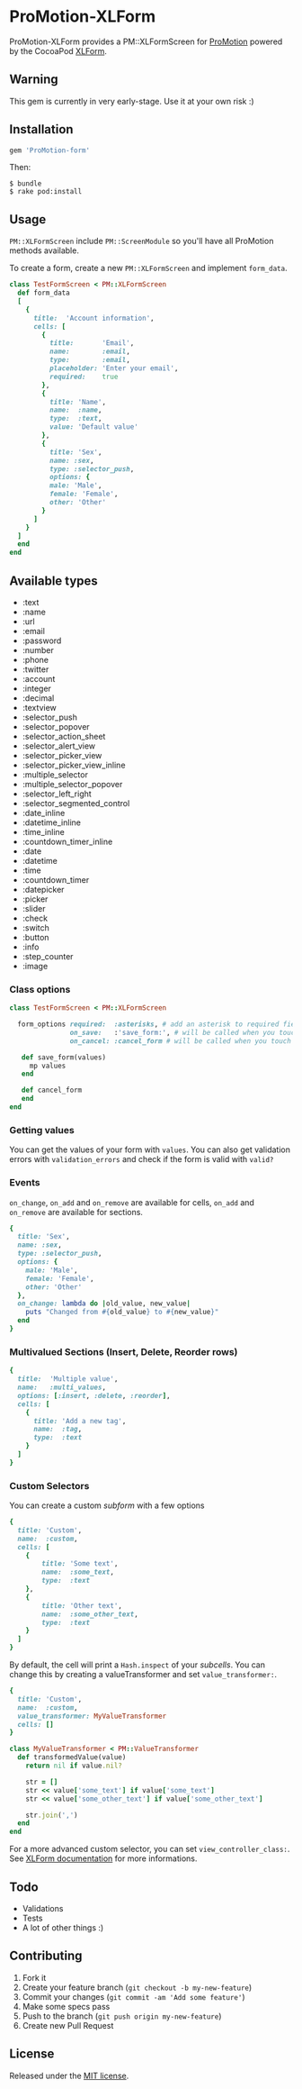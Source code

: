 # ProMotion-XLForm

ProMotion-XLForm provides a PM::XLFormScreen for [ProMotion](https://github.com/clearsightstudio/ProMotion) powered by the CocoaPod [XLForm](https://github.com/xmartlabs/XLForm).

## Warning
This gem is currently in very early-stage. Use it at your own risk :)

## Installation

```ruby
gem 'ProMotion-form'
```

Then:

```sh-session
$ bundle
$ rake pod:install
```

## Usage

`PM::XLFormScreen` include `PM::ScreenModule` so you'll have all ProMotion methods available.

To create a form, create a new `PM::XLFormScreen` and implement `form_data`.

```ruby
class TestFormScreen < PM::XLFormScreen
  def form_data
  [
    {
      title:  'Account information',
      cells: [
        {
          title:       'Email',
          name:        :email,
          type:        :email,
          placeholder: 'Enter your email',
          required:    true
        },
        {
          title: 'Name',
          name:  :name,
          type:  :text,
          value: 'Default value'
        },
        {
          title: 'Sex',
          name: :sex,
          type: :selector_push,
          options: {
          male: 'Male',
          female: 'Female',
          other: 'Other'
        }
      ]
    }
  ]
  end
end
```

## Available types
* :text
* :name
* :url
* :email
* :password
* :number
* :phone
* :twitter
* :account
* :integer
* :decimal
* :textview
* :selector_push
* :selector_popover
* :selector_action_sheet
* :selector_alert_view
* :selector_picker_view
* :selector_picker_view_inline
* :multiple_selector
* :multiple_selector_popover
* :selector_left_right
* :selector_segmented_control
* :date_inline
* :datetime_inline
* :time_inline
* :countdown_timer_inline
* :date
* :datetime
* :time
* :countdown_timer
* :datepicker
* :picker
* :slider
* :check
* :switch
* :button
* :info
* :step_counter
* :image

### Class options

```ruby
class TestFormScreen < PM::XLFormScreen

  form_options required:  :asterisks, # add an asterisk to required fields
               on_save:   :'save_form:', # will be called when you touch save
               on_cancel: :cancel_form # will be called when you touch cancel

   def save_form(values)
     mp values
   end

   def cancel_form
   end
end
```

### Getting values

You can get the values of your form with `values`. You can also get validation errors with `validation_errors` and check if the form is valid with `valid?`

### Events

`on_change`, `on_add` and `on_remove` are available for cells, `on_add` and `on_remove` are available for sections.

```ruby
{
  title: 'Sex',
  name: :sex,
  type: :selector_push,
  options: {
    male: 'Male',
    female: 'Female',
    other: 'Other'
  },
  on_change: lambda do |old_value, new_value|
    puts "Changed from #{old_value} to #{new_value}"
  end
}
```

### Multivalued Sections (Insert, Delete, Reorder rows)

```ruby
{
  title:  'Multiple value',
  name:   :multi_values,
  options: [:insert, :delete, :reorder],
  cells: [
    {
      title: 'Add a new tag',
      name:  :tag,
      type:  :text
    }
  ]
}
```

### Custom Selectors

You can create a custom _subform_ with a few options

```ruby
{
  title: 'Custom',
  name:  :custom,
  cells: [
    {
        title: 'Some text',
        name:  :some_text,
        type:  :text
    },
    {
        title: 'Other text',
        name:  :some_other_text,
        type:  :text
    }
  ]
}
```

By default, the cell will print a `Hash.inspect` of your _subcells_. You can change this by creating a valueTransformer and set `value_transformer:`.

```ruby
{
  title: 'Custom',
  name:  :custom,
  value_transformer: MyValueTransformer
  cells: []
}

class MyValueTransformer < PM::ValueTransformer
  def transformedValue(value)
    return nil if value.nil?

    str = []
    str << value['some_text'] if value['some_text']
    str << value['some_other_text'] if value['some_other_text']

    str.join(',')
  end
end
```

For a more advanced custom selector, you can set `view_controller_class:`. See [XLForm documentation](https://github.com/xmartlabs/XLForm/#custom-selectors---selector-row-with-a-custom-selector-view-controller) for more informations.

## Todo
- Validations
- Tests
- A lot of other things :)

## Contributing

1. Fork it
2. Create your feature branch (`git checkout -b my-new-feature`)
3. Commit your changes (`git commit -am 'Add some feature'`)
4. Make some specs pass
5. Push to the branch (`git push origin my-new-feature`)
6. Create new Pull Request

## License

Released under the [MIT license](LICENSE).
